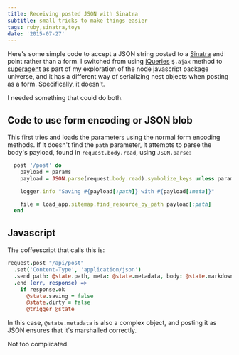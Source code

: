 ```yaml
---
title: Receiving posted JSON with Sinatra
subtitle: small tricks to make things easier
tags: ruby,sinatra,toys
date: '2015-07-27'
---
```

Here's some simple code to accept a JSON string posted to a [Sinatra]( http://www.sinatrarb.com) end point rather than a form. I switched from using [jQueries](http://jquery.com) `$.ajax` method to [superagent](https://github.com/visionmedia/superagent) as part of my exploration of the node javascript package universe, and it has a different way of serializing nest objects when posting as a form.  Specifically, it doesn't.

I needed something that could do both.

## Code to use form encoding or JSON blob

This first tries and loads the parameters using the normal form encoding methods.  If it doesn't find the `path` parameter, it attempts to parse the body's payload, found in `request.body.read`, using `JSON.parse`:

```rb
  post '/post' do
    payload = params 
    payload = JSON.parse(request.body.read).symbolize_keys unless params[:path]

    logger.info "Saving #{payload[:path]} with #{payload[:meta]}"

    file = load_app.sitemap.find_resource_by_path payload[:path]
  end
```

## Javascript

The coffeescript that calls this is:

```coffeescript
request.post "/api/post"
  .set('Content-Type', 'application/json')
  .send path: @state.path, meta: @state.metadata, body: @state.markdown
  .end (err, response) =>
    if response.ok
      @state.saving = false
      @state.dirty = false
      @trigger @state
```

In this case, `@state.metadata` is also a complex object, and posting it as JSON ensures that it's marshalled correctly.

Not too complicated.
